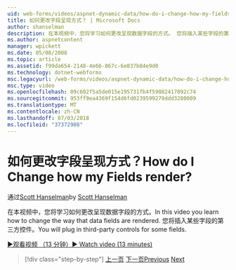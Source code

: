 ```yaml
---
uid: web-forms/videos/aspnet-dynamic-data/how-do-i-change-how-my-fields-render
title: 如何更改字段呈现方式？ | Microsoft Docs
author: shanselman
description: 在本视频中，您将学习如何更改呈现数据字段的方式。 您将插入某些字段的第三方控件。
ms.author: aspnetcontent
manager: wpickett
ms.date: 05/08/2008
ms.topic: article
ms.assetid: f99da654-2148-4e66-867c-6e837b84e9d0
ms.technology: dotnet-webforms
msc.legacyurl: /web-forms/videos/aspnet-dynamic-data/how-do-i-change-how-my-fields-render
msc.type: video
ms.openlocfilehash: 09c602f5a5de015e195731fb4f59082417892c74
ms.sourcegitcommit: 953ff9ea4369f154d6fd0239599279ddd3280009
ms.translationtype: MT
ms.contentlocale: zh-CN
ms.lasthandoff: 07/03/2018
ms.locfileid: "37372908"
---
```

<a name="how-do-i-change-how-my-fields-render"></a><span data-ttu-id="ac092-105">如何更改字段呈现方式？</span><span class="sxs-lookup"><span data-stu-id="ac092-105">How do I Change how my Fields render?</span></span>
====================
<span data-ttu-id="ac092-106">通过[Scott Hanselman](https://github.com/shanselman)</span><span class="sxs-lookup"><span data-stu-id="ac092-106">by [Scott Hanselman](https://github.com/shanselman)</span></span>

<span data-ttu-id="ac092-107">在本视频中，您将学习如何更改呈现数据字段的方式。</span><span class="sxs-lookup"><span data-stu-id="ac092-107">In this video you learn how to change the way that data fields are rendered.</span></span> <span data-ttu-id="ac092-108">您将插入某些字段的第三方控件。</span><span class="sxs-lookup"><span data-stu-id="ac092-108">You will plug in third-party controls for some fields.</span></span>

[<span data-ttu-id="ac092-109">&#9654;观看视频 （13 分钟）</span><span class="sxs-lookup"><span data-stu-id="ac092-109">&#9654; Watch video (13 minutes)</span></span>](https://channel9.msdn.com/Blogs/ASP-NET-Site-Videos/how-do-i-change-how-my-fields-render)

> [!div class="step-by-step"]
> <span data-ttu-id="ac092-110">[上一页](how-do-i-enable-inline-gridview-editing.md)
> [下一页](how-do-i-handle-business-logic-exceptions.md)</span><span class="sxs-lookup"><span data-stu-id="ac092-110">[Previous](how-do-i-enable-inline-gridview-editing.md)
[Next](how-do-i-handle-business-logic-exceptions.md)</span></span>

